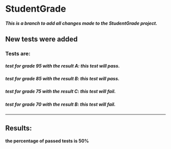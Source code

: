 # StudentGrade

##### This is a branch to add all changes made to the StudentGrade project.
## New tests were added
### Tests are:
##### test for grade 95 with the result A: this test will pass.
##### test for grade 85 with the result B: this test will pass.
##### test for grade 75 with the result C: this test will fail.
##### test for grade 70 with the result B: this test will fail.
----------------------------------------------------------------------------------
## Results:
#### the percentage of passed tests is 50%
